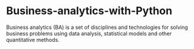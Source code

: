 # Business-analytics-with-Python
Business analytics (BA) is a set of disciplines and technologies for solving business problems using data analysis, statistical models and other quantitative methods. 
